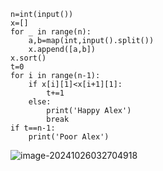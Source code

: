 ```
n=int(input())
x=[]
for _ in range(n):
    a,b=map(int,input().split())
    x.append([a,b])
x.sort()
t=0
for i in range(n-1):
    if x[i][1]<x[i+1][1]:
        t+=1
    else:
        print('Happy Alex')
        break
if t==n-1:
    print('Poor Alex')
```

![image-20241026032704918](C:\Users\huawei\AppData\Roaming\Typora\typora-user-images\image-20241026032704918.png)